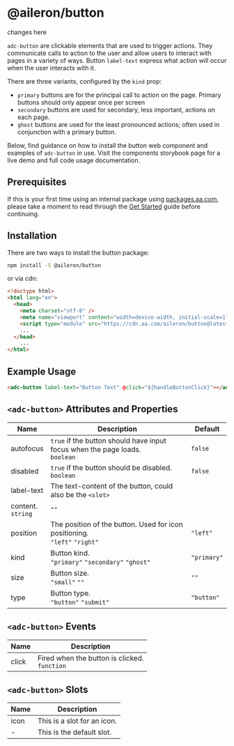 # @aileron/button

changes here

`adc-button` are clickable elements that are used to trigger actions. They
communicate calls to action to the user and allow users to interact with pages
in a variety of ways. Button `label-text` express what action will occur when
the user interacts with it.

There are three variants, configured by the `kind` prop:

- `primary` buttons are for the principal call to action on the page. Primary
buttons should only appear once per screen
- `secondary` buttons are used for secondary, less important, actions on each page.
- `ghost` buttons are used for the least pronounced actions; often used in
conjunction with a primary button.

Below, find guidance on how to install the button web component and examples
of `adc-button` in use. Visit the components storybook page for a live demo and
full code usage documentation.

## Prerequisites

If this is your first time using an internal package using [packages.aa.com](https://packages.aa.com),
please take a moment to read through the [Get Started](https://aileron.aa.com/developing/get-started)
guide before continuing.

## Installation

There are two ways to install the button package:

```bash
npm install -S @aileron/button
```

or via cdn:

```html
<!doctype html>
<html lang="en">
  <head>
    <meta charset="utf-8" />
    <meta name="viewport" content="width=device-width, initial-scale=1" />
    <script type="module" src="https://cdn.aa.com/aileron/button@latest/button.js"></script>
    ...
  </head>
    ...
</html>
```

## Example Usage

```html
<adc-button label-text="Button Text" @click="${handleButtonClick}"></adc-button>
```

## `<adc-button>` Attributes and Properties

|Name|Description|Default|
|----|-----------|-------|
|autofocus|`true` if the button should have input focus when the page loads.<br />`boolean`|`false`|
|disabled|`true` if the button should be disabled.<br />`boolean`|`false`|
|label-text|The text-content of the button, could also be the `<slot>`
content.<br />`string`|`""`|
|position|The position of the button. Used for icon positioning.<br />`"left"` `"right"`|`"left"`|
|kind|Button kind.<br />`"primary"` `"secondary"` `"ghost"`|`"primary"`|
|size|Button size.<br />`"small"` `""`|`""`|
|type|Button type.<br />`"button"` `"submit"`|`"button"`|

## `<adc-button>` Events

|Name|Description|
|----|-----------|
|click|Fired when the button is clicked.<br />`function`|

## `<adc-button>` Slots

|Name|Description|
|----|-----------|
|icon| This is a slot for an icon.|
| - | This is the default slot.
